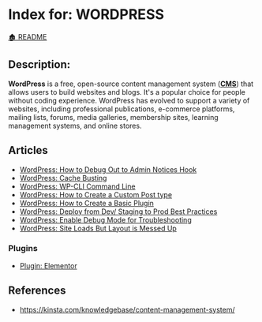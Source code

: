 <link rel="stylesheet" href="../_css/main.css">

# Index for: WORDPRESS

[🏚️ README](../README.md)

## Description:

<section class="ehw-doc-descr">

**WordPress** is a free, open-source content management system (**[CMS](../coding/cms.md)**) that allows users to build websites and blogs. It's a popular choice for people without coding experience. WordPress has evolved to support a variety of websites, including professional publications, e-commerce platforms, mailing lists, forums, media galleries, membership sites, learning management systems, and online stores.

</section>


## Articles

- [WordPress: How to Debug Out to Admin Notices Hook](wp-admin-debug.md)
- [WordPress: Cache Busting](wp-cache-busting.md)
- [WordPress: WP-CLI Command Line](wp-cli.md)
- [WordPress: How to Create a Custom Post type](wp-create-cpt.md)
- [WordPress: How to Create a Basic Plugin](wp-create-plugin.md)
- [WordPress: Deploy from Dev/ Staging to Prod Best Practices](wp-deploy-bp.md)
- [WordPress: Enable Debug Mode for Troubleshooting](wp-enable-debug.md)
- [WordPress: Site Loads But Layout is Messed Up](wp-site-missing-css.md)


### Plugins

- [Plugin: Elementor](pi-elementor.md)

## References

- https://kinsta.com/knowledgebase/content-management-system/
